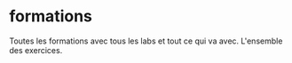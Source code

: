 # formations
Toutes les formations avec tous les labs et tout ce qui va avec. L'ensemble des exercices.
